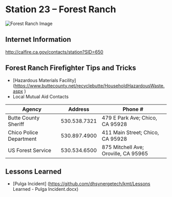 # Station 23 – Forest Ranch

![Forest Ranch Image](https://github.com/dhsynergetech/kmt/blob/master/cal-fire-butte-county-fire-station-24.png)

## Internet Information
http://calfire.ca.gov/contacts/station?SID=650

## Forest Ranch Firefighter Tips and Tricks
* [Hazardous Materials Facility] (https://www.buttecounty.net/recyclebutte/HouseholdHazardousWaste.aspx )
* Local Mutual Aid Contacts

Agency | Address | Phone #
--------------- | --------------- | ---------------
Butte County Sheriff | 530.538.7321 | 479 E Park Ave; Chico, CA 95928
Chico Police Department | 530.897.4900 | 411 Main Street; Chico, CA 95928
US Forest Service | 530.534.6500 | 875 Mitchell Ave; Oroville, CA 95965

## Lessons Learned
* [Pulga Incident] (https://github.com/dhsynergetech/kmt/Lessons Learned - Pulga Incident.docx)
